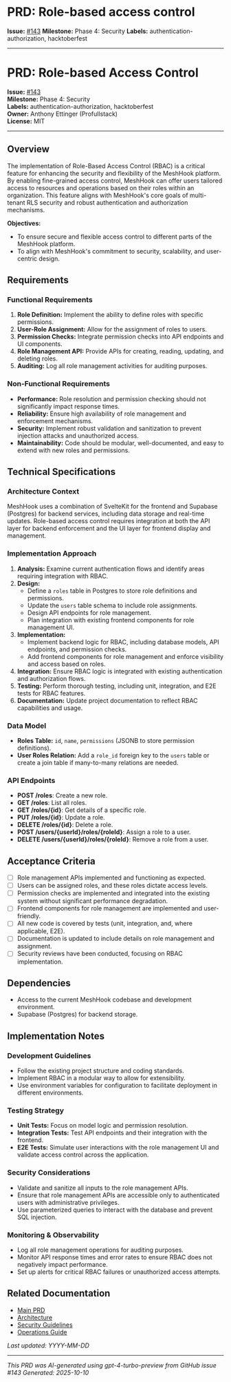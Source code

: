 # PRD: Role-based access control

**Issue:** [#143](https://github.com/profullstack/meshhook/issues/143)
**Milestone:** Phase 4: Security
**Labels:** authentication-authorization, hacktoberfest

---

# PRD: Role-based Access Control

**Issue:** [#143](https://github.com/profullstack/meshhook/issues/143)  
**Milestone:** Phase 4: Security  
**Labels:** authentication-authorization, hacktoberfest  
**Owner:** Anthony Ettinger (Profullstack)  
**License:** MIT

---

## Overview

The implementation of Role-Based Access Control (RBAC) is a critical feature for enhancing the security and flexibility of the MeshHook platform. By enabling fine-grained access control, MeshHook can offer users tailored access to resources and operations based on their roles within an organization. This feature aligns with MeshHook's core goals of multi-tenant RLS security and robust authentication and authorization mechanisms.

**Objectives:**
- To ensure secure and flexible access control to different parts of the MeshHook platform.
- To align with MeshHook's commitment to security, scalability, and user-centric design.

## Requirements

### Functional Requirements

1. **Role Definition:** Implement the ability to define roles with specific permissions.
2. **User-Role Assignment:** Allow for the assignment of roles to users.
3. **Permission Checks:** Integrate permission checks into API endpoints and UI components.
4. **Role Management API:** Provide APIs for creating, reading, updating, and deleting roles.
5. **Auditing:** Log all role management activities for auditing purposes.

### Non-Functional Requirements

- **Performance:** Role resolution and permission checking should not significantly impact response times.
- **Reliability:** Ensure high availability of role management and enforcement mechanisms.
- **Security:** Implement robust validation and sanitization to prevent injection attacks and unauthorized access.
- **Maintainability:** Code should be modular, well-documented, and easy to extend with new roles and permissions.

## Technical Specifications

### Architecture Context

MeshHook uses a combination of SvelteKit for the frontend and Supabase (Postgres) for backend services, including data storage and real-time updates. Role-based access control requires integration at both the API layer for backend enforcement and the UI layer for frontend display and management.

### Implementation Approach

1. **Analysis:** Examine current authentication flows and identify areas requiring integration with RBAC.
2. **Design:**
   - Define a `roles` table in Postgres to store role definitions and permissions.
   - Update the `users` table schema to include role assignments.
   - Design API endpoints for role management.
   - Plan integration with existing frontend components for role management UI.
3. **Implementation:**
   - Implement backend logic for RBAC, including database models, API endpoints, and permission checks.
   - Add frontend components for role management and enforce visibility and access based on roles.
4. **Integration:** Ensure RBAC logic is integrated with existing authentication and authorization flows.
5. **Testing:** Perform thorough testing, including unit, integration, and E2E tests for RBAC features.
6. **Documentation:** Update project documentation to reflect RBAC capabilities and usage.

### Data Model

- **Roles Table:** `id`, `name`, `permissions` (JSONB to store permission definitions).
- **User Roles Relation:** Add a `role_id` foreign key to the `users` table or create a join table if many-to-many relations are needed.

### API Endpoints

- **POST /roles**: Create a new role.
- **GET /roles**: List all roles.
- **GET /roles/{id}**: Get details of a specific role.
- **PUT /roles/{id}**: Update a role.
- **DELETE /roles/{id}**: Delete a role.
- **POST /users/{userId}/roles/{roleId}**: Assign a role to a user.
- **DELETE /users/{userId}/roles/{roleId}**: Remove a role from a user.

## Acceptance Criteria

- [ ] Role management APIs implemented and functioning as expected.
- [ ] Users can be assigned roles, and these roles dictate access levels.
- [ ] Permission checks are implemented and integrated into the existing system without significant performance degradation.
- [ ] Frontend components for role management are implemented and user-friendly.
- [ ] All new code is covered by tests (unit, integration, and, where applicable, E2E).
- [ ] Documentation is updated to include details on role management and assignment.
- [ ] Security reviews have been conducted, focusing on RBAC implementation.

## Dependencies

- Access to the current MeshHook codebase and development environment.
- Supabase (Postgres) for backend storage.

## Implementation Notes

### Development Guidelines

- Follow the existing project structure and coding standards.
- Implement RBAC in a modular way to allow for extensibility.
- Use environment variables for configuration to facilitate deployment in different environments.

### Testing Strategy

- **Unit Tests:** Focus on model logic and permission resolution.
- **Integration Tests:** Test API endpoints and their integration with the frontend.
- **E2E Tests:** Simulate user interactions with the role management UI and validate access control across the application.

### Security Considerations

- Validate and sanitize all inputs to the role management APIs.
- Ensure that role management APIs are accessible only to authenticated users with administrative privileges.
- Use parameterized queries to interact with the database and prevent SQL injection.

### Monitoring & Observability

- Log all role management operations for auditing purposes.
- Monitor API response times and error rates to ensure RBAC does not negatively impact performance.
- Set up alerts for critical RBAC failures or unauthorized access attempts.

## Related Documentation

- [Main PRD](../PRD.md)
- [Architecture](../Architecture.md)
- [Security Guidelines](../Security.md)
- [Operations Guide](../Operations.md)

*Last updated: YYYY-MM-DD*

---

*This PRD was AI-generated using gpt-4-turbo-preview from GitHub issue #143*
*Generated: 2025-10-10*
